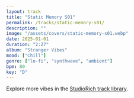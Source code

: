 ```yaml
---
layout: track
title: "Static Memory S01"
permalink: /tracks/static-memory-s01/
description: ""
image: "/assets/covers/static-memory-s01.webp"
date: 2025-01-01
duration: "2:27"
album: "Stranger Vibes"
mood: ["Chill"]
genre: ["lo-fi", "synthwave", "ambient"]
bpm: 80
key: "D"
---
```


Explore more vibes in the [StudioRich track library](/tracks/).
